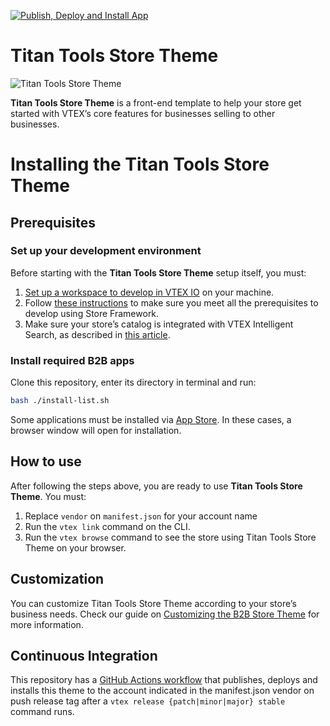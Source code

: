 [![Publish, Deploy and Install App](https://github.com/tiago-freire/vtextitantools/actions/workflows/publish-deploy-and-install.yml/badge.svg)](https://github.com/tiago-freire/vtextitantools/actions/workflows/publish-deploy-and-install.yml)

# Titan Tools Store Theme

![Titan Tools Store Theme](https://vtextitantools.vtexassets.com/arquivos/orange-titantools-logo.svg)

**Titan Tools Store Theme** is a front-end template to help your store get started with VTEX’s core features for businesses selling to other businesses.

# Installing the Titan Tools Store Theme

## Prerequisites

### Set up your development environment

Before starting with the **Titan Tools Store Theme** setup itself, you must:

1. [Set up a workspace to develop in VTEX IO](https://developers.vtex.com/vtex-developer-docs/docs/vtex-io-documentation-2-basicsetuptodevelopinvtexio) on your machine.
2. Follow [these instructions](https://developers.vtex.com/vtex-developer-docs/docs/vtex-io-documentation-2-prerequesites) to make sure you meet all the prerequisites to develop using Store Framework.
3. Make sure your store’s catalog is integrated with VTEX Intelligent Search, as described in [this article](https://help.vtex.com/en/tracks/vtex-intelligent-search--19wrbB7nEQcmwzDPl1l4Cb/6wKQgKmu2FT6084BJT7z5V).


### Install required B2B apps
Clone this repository, enter its directory in terminal and run:
```bash
bash ./install-list.sh 
```

Some applications must be installed via [App Store](https://apps.vtex.com). In these cases, a browser window will open for installation.

## How to use

After following the steps above, you are ready to use **Titan Tools Store Theme**. You must:

1. Replace `vendor` on `manifest.json` for your account name
2. Run the `vtex link` command on the CLI.
3. Run the `vtex browse` command to see the store using Titan Tools Store Theme on your browser.

## Customization

You can customize Titan Tools Store Theme according to your store’s business needs. Check our guide on [Customizing the B2B Store Theme](https://developers.vtex.com/vtex-developer-docs/docs/customizing-the-b2b-store-theme) for more information.

## Continuous Integration

This repository has a [GitHub Actions workflow](../.github/workflows/publish-deploy-and-install.yml) that publishes, deploys and installs this theme to the account indicated in the manifest.json vendor on push release tag after a `vtex release {patch|minor|major} stable` command runs.
